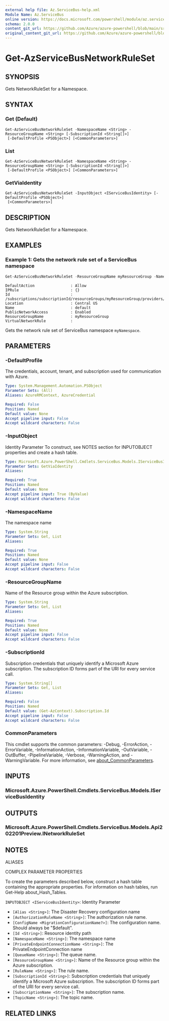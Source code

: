 ```yaml
---
external help file: Az.ServiceBus-help.xml
Module Name: Az.ServiceBus
online version: https://docs.microsoft.com/powershell/module/az.servicebus/get-azservicebusnetworkruleset
schema: 2.0.0
content_git_url: https://github.com/Azure/azure-powershell/blob/main/src/ServiceBus/ServiceBus/help/Get-AzServiceBusNetworkRuleSet.md
original_content_git_url: https://github.com/Azure/azure-powershell/blob/main/src/ServiceBus/ServiceBus/help/Get-AzServiceBusNetworkRuleSet.md
---
```


# Get-AzServiceBusNetworkRuleSet

## SYNOPSIS
Gets NetworkRuleSet for a Namespace.

## SYNTAX

### Get (Default)
```
Get-AzServiceBusNetworkRuleSet -NamespaceName <String> -ResourceGroupName <String> [-SubscriptionId <String[]>]
 [-DefaultProfile <PSObject>] [<CommonParameters>]
```

### List
```
Get-AzServiceBusNetworkRuleSet -NamespaceName <String> -ResourceGroupName <String> [-SubscriptionId <String[]>]
 [-DefaultProfile <PSObject>] [<CommonParameters>]
```

### GetViaIdentity
```
Get-AzServiceBusNetworkRuleSet -InputObject <IServiceBusIdentity> [-DefaultProfile <PSObject>]
 [<CommonParameters>]
```

## DESCRIPTION
Gets NetworkRuleSet for a Namespace.

## EXAMPLES

### Example 1: Gets the network rule set of a ServiceBus namespace
```powershell
Get-AzServiceBusNetworkRuleSet -ResourceGroupName myResourceGroup -NamespaceName myNamespace
```

```output
DefaultAction                : Allow
IPRule                       : {}
Id                           : /subscriptions/subscriptionId/resourceGroups/myResourceGroup/providers/Microsoft.ServiceBus/namespaces/myNamespace/networkRuleSets/default
Location                     : Central US
Name                         : default
PublicNetworkAccess          : Enabled
ResourceGroupName            : myResourceGroup
VirtualNetworkRule           :
```

Gets the network rule set of ServiceBus namespace `myNamespace`.

## PARAMETERS

### -DefaultProfile
The credentials, account, tenant, and subscription used for communication with Azure.

```yaml
Type: System.Management.Automation.PSObject
Parameter Sets: (All)
Aliases: AzureRMContext, AzureCredential

Required: False
Position: Named
Default value: None
Accept pipeline input: False
Accept wildcard characters: False
```

### -InputObject
Identity Parameter
To construct, see NOTES section for INPUTOBJECT properties and create a hash table.

```yaml
Type: Microsoft.Azure.PowerShell.Cmdlets.ServiceBus.Models.IServiceBusIdentity
Parameter Sets: GetViaIdentity
Aliases:

Required: True
Position: Named
Default value: None
Accept pipeline input: True (ByValue)
Accept wildcard characters: False
```

### -NamespaceName
The namespace name

```yaml
Type: System.String
Parameter Sets: Get, List
Aliases:

Required: True
Position: Named
Default value: None
Accept pipeline input: False
Accept wildcard characters: False
```

### -ResourceGroupName
Name of the Resource group within the Azure subscription.

```yaml
Type: System.String
Parameter Sets: Get, List
Aliases:

Required: True
Position: Named
Default value: None
Accept pipeline input: False
Accept wildcard characters: False
```

### -SubscriptionId
Subscription credentials that uniquely identify a Microsoft Azure subscription.
The subscription ID forms part of the URI for every service call.

```yaml
Type: System.String[]
Parameter Sets: Get, List
Aliases:

Required: False
Position: Named
Default value: (Get-AzContext).Subscription.Id
Accept pipeline input: False
Accept wildcard characters: False
```

### CommonParameters
This cmdlet supports the common parameters: -Debug, -ErrorAction, -ErrorVariable, -InformationAction, -InformationVariable, -OutVariable, -OutBuffer, -PipelineVariable, -Verbose, -WarningAction, and -WarningVariable. For more information, see [about_CommonParameters](http://go.microsoft.com/fwlink/?LinkID=113216).

## INPUTS

### Microsoft.Azure.PowerShell.Cmdlets.ServiceBus.Models.IServiceBusIdentity

## OUTPUTS

### Microsoft.Azure.PowerShell.Cmdlets.ServiceBus.Models.Api202201Preview.INetworkRuleSet

## NOTES

ALIASES

COMPLEX PARAMETER PROPERTIES

To create the parameters described below, construct a hash table containing the appropriate properties. For information on hash tables, run Get-Help about_Hash_Tables.


`INPUTOBJECT <IServiceBusIdentity>`: Identity Parameter
  - `[Alias <String>]`: The Disaster Recovery configuration name
  - `[AuthorizationRuleName <String>]`: The authorization rule name.
  - `[ConfigName <MigrationConfigurationName?>]`: The configuration name. Should always be "$default".
  - `[Id <String>]`: Resource identity path
  - `[NamespaceName <String>]`: The namespace name
  - `[PrivateEndpointConnectionName <String>]`: The PrivateEndpointConnection name
  - `[QueueName <String>]`: The queue name.
  - `[ResourceGroupName <String>]`: Name of the Resource group within the Azure subscription.
  - `[RuleName <String>]`: The rule name.
  - `[SubscriptionId <String>]`: Subscription credentials that uniquely identify a Microsoft Azure subscription. The subscription ID forms part of the URI for every service call.
  - `[SubscriptionName <String>]`: The subscription name.
  - `[TopicName <String>]`: The topic name.

## RELATED LINKS
